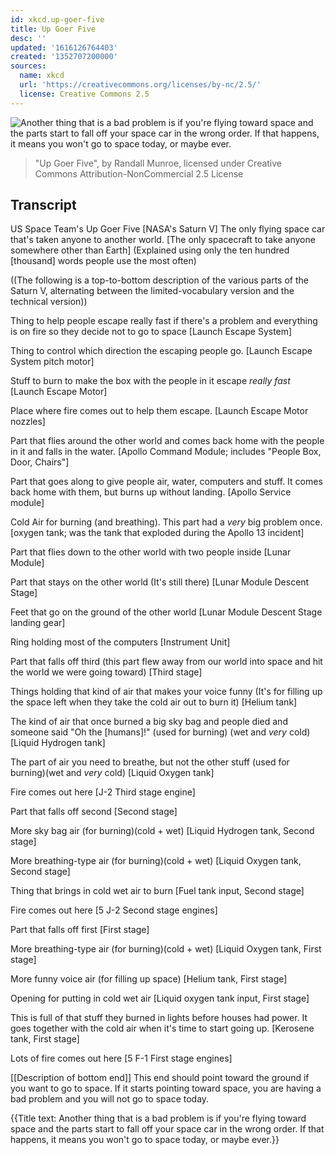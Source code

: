 ```yaml
---
id: xkcd.up-goer-five
title: Up Goer Five
desc: ''
updated: '1616126764403'
created: '1352707200000'
sources:
  name: xkcd
  url: 'https://creativecommons.org/licenses/by-nc/2.5/'
  license: Creative Commons 2.5
---
```

![Another thing that is a bad problem is if you're flying toward space and the parts start to fall off your space car in the wrong order. If that happens, it means you won't go to space today, or maybe ever.](https://imgs.xkcd.com/comics/up_goer_five.png)
> "Up Goer Five", by Randall Munroe, licensed under Creative Commons Attribution-NonCommercial 2.5 License

## Transcript
US Space Team's Up Goer Five
[NASA's Saturn V]
The only flying space car that's taken anyone to another world.
[The only spacecraft to take anyone somewhere other than Earth]
(Explained using only the ten hundred [thousand] words people use the most often)

((The following is a top-to-bottom description of the various parts of the Saturn V, alternating between the limited-vocabulary version and the technical version))

Thing to help people escape really fast if there's a problem and everything is on fire so they decide not to go to space
[Launch Escape System]

Thing to control which direction the escaping people go.
[Launch Escape System pitch motor]

Stuff to burn to make the box with the people in it escape *really fast*
[Launch Escape Motor]

Place where fire comes out to help them escape.
[Launch Escape Motor nozzles]

Part that flies around the other world and comes back home with the people in it and falls in the water.
[Apollo Command Module; includes "People Box, Door, Chairs"]

Part that goes along to give people air, water, computers and stuff. It comes back home with them, but burns up without landing.
[Apollo Service module]

Cold Air for burning (and breathing). This part had a *very* big problem once.
[oxygen tank; was the tank that exploded during the Apollo 13 incident]

Part that flies down to the other world with two people inside
[Lunar Module]

Part that stays on the other world (It's still there)
[Lunar Module Descent Stage]

Feet that go on the ground of the other world 
[Lunar Module Descent Stage landing gear]

Ring holding most of the computers
[Instrument Unit]

Part that falls off third (this part flew away from our world into space and hit the world we were going toward)
[Third stage]

Things holding that kind of air that makes your voice funny (It's for filling up the space left when they take the cold air out to burn it)
[Helium tank]

The kind of air that once burned a big sky bag and people died and someone said "Oh the [humans]!" (used for burning) (wet and *very* cold)
[Liquid Hydrogen tank]

The part of air you need to breathe, but not the other stuff (used for burning)(wet and *very* cold)
[Liquid Oxygen tank]

Fire comes out here
[J-2 Third stage engine]

Part that falls off second
[Second stage]

More sky bag air (for burning)(cold + wet)
[Liquid Hydrogen tank, Second stage]

More breathing-type air (for burning)(cold + wet)
[Liquid Oxygen tank, Second stage]

Thing that brings in cold wet air to burn
[Fuel tank input, Second stage]

Fire comes out here
[5 J-2 Second stage engines]

Part that falls off first
[First stage]

More breathing-type air (for burning)(cold + wet)
[Liquid Oxygen tank, First stage]

More funny voice air (for filling up space)
[Helium tank, First stage]

Opening for putting in cold wet air
[Liquid oxygen tank input, First stage]

This is full of that stuff they burned in lights before houses had power.  It goes together with the cold air when it's time to start going up.
[Kerosene tank, First stage]

Lots of fire comes out here
[5 F-1 First stage engines]

[[Description of bottom end]]
This end should point toward the ground if you want to go to space. If it starts pointing toward space, you are having a bad problem and you will not go to space today.

{{Title text: Another thing that is a bad problem is if you're flying toward space and the parts start to fall off your space car in the wrong order. If that happens, it means you won't go to space today, or maybe ever.}}
